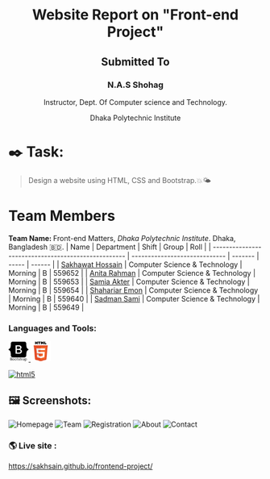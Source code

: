 <h1 align="center">Website Report on "Front-end Project"</h1>
<h2 align="center">Submitted To</h2>
<h3 align="center"> N.A.S Shohag</h3>
<p align="center">Instructor, Dept. Of Computer science and Technology.</p>
<p align="center"> Dhaka Polytechnic Institute</p>

# ✒️ Task:
> Design a website using HTML, CSS and Bootstrap.💥🌤️

# Team Members
<b>Team Name: </b> Front-end Matters, _Dhaka Polytechnic Institute_.
Dhaka, Bangladesh 🇧🇩.
| Name                                                | Department                    | Shift   | Group | Roll   |
| --------------------------------------------------- | ----------------------------- | ------- | ----- | ------ |
| [Sakhawat Hossain](https://github.com/sakhsain)                                   | Computer Science & Technology | Morning | B     | 559652 |
| [Anita Rahman](#)                                      | Computer Science & Technology | Morning | B     | 559653 |
| [Samia Akter](#) | Computer Science & Technology | Morning | B     | 559654 |
| [Shahariar Emon](#) | Computer Science & Technology | Morning | B     | 559640 |
| [Sadman Sami](#) | Computer Science & Technology | Morning | B     | 559649 |

<h3 align="left">Languages and Tools:</h3>
<p align="left"> <a href="https://getbootstrap.com" target="_blank" rel="noreferrer"> <img src="https://raw.githubusercontent.com/devicons/devicon/master/icons/bootstrap/bootstrap-plain-wordmark.svg" alt="bootstrap" width="40" height="40"/> </a> 
<a href="https://www.w3.org/html/" target="_blank" rel="noreferrer"> <img src="https://raw.githubusercontent.com/devicons/devicon/master/icons/html5/html5-original-wordmark.svg" alt="html5" width="40" height="40"/> </a> </p>
<a href="https://www.w3.org/css/" target="_blank" rel="noreferrer"> <img src="https://upload.wikimedia.org/wikipedia/commons/thumb/d/d5/CSS3_logo_and_wordmark.svg/363px-CSS3_logo_and_wordmark.svg.png" alt="html5" width="40" height="40"/> </a> </p>

## 🖼️ Screenshots:

![Homepage](https://sakhsain.github.io/frontend-project/screenshots/screenshot.png)
![Team](https://sakhsain.github.io/frontend-project/screenshots/Team%20-%20DPIITS.png)
![Registration](https://sakhsain.github.io/frontend-project/screenshots/Registration%20-%20DPIITS.png)
![About](https://sakhsain.github.io/frontend-project/screenshots/About%20-%20DPIITS.png)
![Contact](https://sakhsain.github.io/frontend-project/screenshots/Contact%20Us%20-%20DPIITS.png)


### 🌎 Live site : 
<a href="https://sakhsain.github.io/frontend-project">https://sakhsain.github.io/frontend-project/</a>
